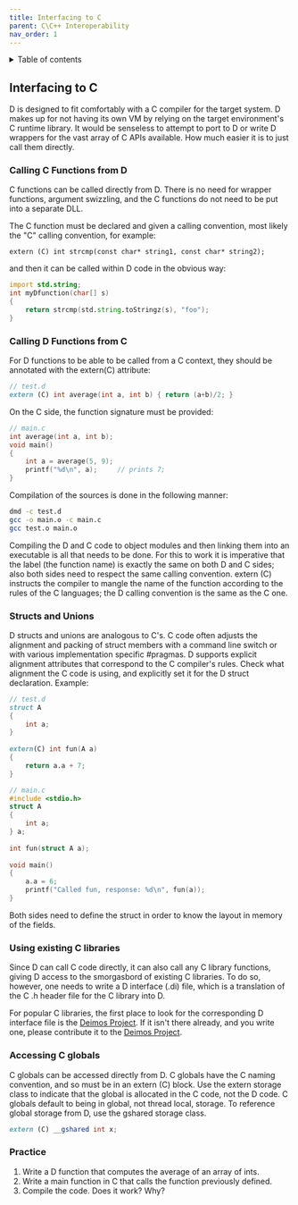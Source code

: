 ```yaml
---
title: Interfacing to C
parent: C\C++ Interoperability
nav_order: 1
---
```


<details markdown="block">
  <summary>
    Table of contents
  </summary>
  {: .text-delta }
1. TOC
{:toc}
</details>

## Interfacing to C

D is designed to fit comfortably with a C compiler for the target system. D makes up for not having its own VM by relying on the target environment's C runtime library. It would be senseless to attempt to port to D or write D wrappers for the vast array of C APIs available. How much easier it is to just call them directly.

### Calling C Functions from D

C functions can be called directly from D. There is no need for wrapper functions, argument swizzling, and the C functions do not need to be put into a separate DLL.

The C function must be declared and given a calling convention, most likely the "C" calling convention, for example:
```
extern (C) int strcmp(const char* string1, const char* string2);
```
and then it can be called within D code in the obvious way:
```d
import std.string;
int myDfunction(char[] s)
{
    return strcmp(std.string.toStringz(s), "foo");
}
```

### Calling D Functions from C

For D functions to be able to be called from a C context, they should be annotated with the extern(C) attribute:
```d
// test.d
extern (C) int average(int a, int b) { return (a+b)/2; }  
```
On the C side, the function signature must be provided:
```c
// main.c
int average(int a, int b);
void main()
{
    int a = average(5, 9);
    printf("%d\n", a);     // prints 7;
}
```
Compilation of the sources is done in the following manner:
```sh
dmd -c test.d
gcc -o main.o -c main.c
gcc test.o main.o
```
Compiling the D and C code to object modules and then linking them into an executable is all that needs to be done. For this to work it is imperative that the label (the function name) is exactly the same on both D and C sides; also both sides need to respect the same calling convention. extern (C) instructs the compiler to mangle the name of the function according to the rules of the C languages; the D calling convention is the same as the C one.

### Structs and Unions

D structs and unions are analogous to C's. C code often adjusts the alignment and packing of struct members with a command line switch or with various implementation specific #pragmas. D supports explicit alignment attributes that correspond to the C compiler's rules. Check what alignment the C code is using, and explicitly set it for the D struct declaration. Example:
```d
// test.d
struct A                                                              
{                                                     
    int a;                                             
}                                                                     
 
extern(C) int fun(A a)                                 
{                                                     
    return a.a + 7;
}
```

```c
// main.c
#include <stdio.h>                                                                                           
struct A
{
    int a;
} a;
 
int fun(struct A a); 
 
void main()
{
    a.a = 6;
    printf("Called fun, response: %d\n", fun(a));
}
```
Both sides need to define the struct in order to know the layout in memory of the fields.

### Using existing C libraries

Since D can call C code directly, it can also call any C library functions, giving D access to the smorgasbord of existing C libraries. To do so, however, one needs to write a D interface (.di) file, which is a translation of the C .h header file for the C library into D.

For popular C libraries, the first place to look for the corresponding D interface file is the [Deimos Project](https://github.com/D-Programming-Deimos/). If it isn't there already, and you write one, please contribute it to the [Deimos Project](https://github.com/D-Programming-Deimos/).

### Accessing C globals

C globals can be accessed directly from D. C globals have the C naming convention, and so must be in an extern (C) block. Use the extern storage class to indicate that the global is allocated in the C code, not the D code. C globals default to being in global, not thread local, storage. To reference global storage from D, use the gshared storage class.
```d
extern (C) __gshared int x;
```

### Practice

1. Write a D function that computes the average of an array of ints.
2. Write a main function in C that calls the function previously defined.
3. Compile the code. Does it work? Why?